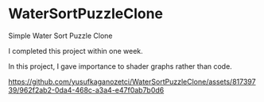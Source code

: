 # WaterSortPuzzleClone
 Simple Water Sort Puzzle Clone

 I completed this project within one week.
 
 In this project, I gave importance to shader graphs rather than code.

https://github.com/yusufkaganozetci/WaterSortPuzzleClone/assets/81739739/962f2ab2-0da4-468c-a3a4-e47f0ab7b0d6

